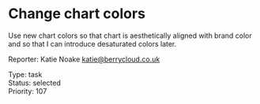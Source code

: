 # Change chart colors

Use new chart colors so that chart is aesthetically aligned with brand color and so that I can introduce desaturated colors later.

Reporter: Katie Noake <katie@berrycloud.co.uk>  

Type: task  
Status: selected  
Priority: 107
